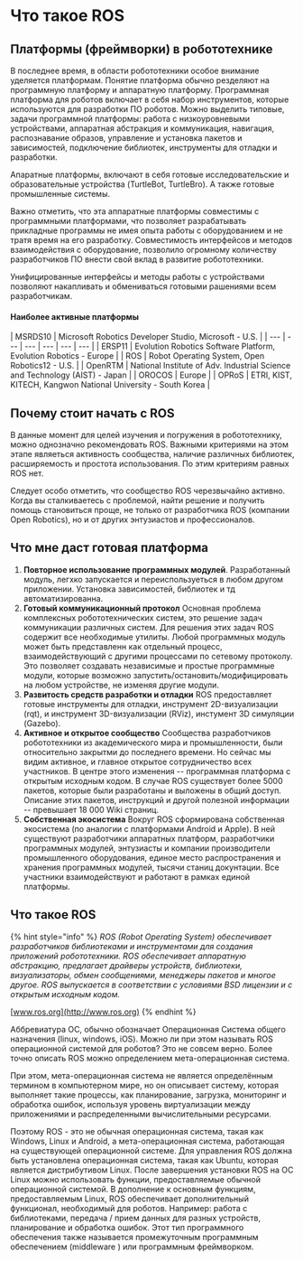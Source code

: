 # Что такое ROS

## Платформы \(фреймворки\) в робототехнике

В последнее время, в области робототехники особое внимание уделяется платформам. Понятие платформа обычно резделяют на программную платформу и аппаратную платформу. Программная платформа для роботов включает в себя набор инструментов, которые используются для разработки ПО роботов. Можно выделить типовые, задачи программной платформы: работа с низкоуровневыми устройствами, аппаратная абстракция и коммуникация, навигация, распознавание образов, управление и установка пакетов и зависимостей, подключение библиотек, инструменты для отладки и разработки.

Апаратные платформы, включают в себя готовые исследовательские и образовательные устройства \(TurtleBot, TurtleBro\). А также готовые промышленные системы.

Важно отметить, что эта аппаратные платформы совместимы с программными платформами, что позволяет разрабатывать прикладные программы не имея опыта работы с оборудованием и не тратя время на его разработку. Совместимость интерфейсов и методов взаимодействия с оборудование, позволило огромному количеству разработчиков ПО внести свой вклад в развитие робототехники.

Унифицированные интерфейсы и методы работы с устройствами позволяют накапливать и обмениваться готовыми рашениями всем разработчикам.

#### Наиболее активные платформы

| MSRDS10 | Microsoft Robotics Developer Studio, Microsoft - U.S. |
| --- | --- | --- | --- | --- | --- |
| ERSP11 | Evolution Robotics Software Platform, Evolution Robotics - Europe |
| ROS | Robot Operating System, Open Robotics12 - U.S. |
| OpenRTM | National Institute of Adv. Industrial Science and Technology \(AIST\) - Japan |
| OROCOS | Europe |
| OPRoS | ETRI, KIST, KITECH, Kangwon National University - South Korea |

## Почему стоит начать с ROS

В данные момент для целей изучения и погружения в робототехнику, можно однозначно рекомендовать ROS. Важными критериями на этом этапе являеться активность сообщества, наличие различных библиотек, расширяемость и простота использования. По этим критериям равных ROS нет.

Следует особо отметить, что сообщество ROS черезвычайно активно. Когда вы сталкиваетесь с проблемой, найти решение и получить помощь становиться проще, не только от разработчика ROS \(компании Open Robotics\), но и от других энтузиастов и профессионалов.

## Что мне даст готовая платформа

1. **Повторное использование программных модулей**.  Разработанный модуль, легхко запускается и переиспользуеться в любом другом приложении. Установка зависимостей, библиотек и тд автоматизированна.
2. **Готовый коммуникационный протокол**  Основная проблема комплексных робототехнических систем, это решение задач коммуникации различных систем. Для решения этих задач ROS содержит все необходимые утилиты. Любой программных модуль может быть представленн как отдельный процесс, взаимодействующий с другими процессами по сетевому протоколу. Это позволяет создавать независимые и простые программные модули, которые возможно запустить/остановить/модифицировать на любом устройстве, не изменяя другие модули.
3. **Развитость средств разработки и отладки**  ROS предоставляет готовые инструменты для отладки, инструмент 2D-визуализации \(rqt\), и инструмент 3D-визуализации \(RViz\), инстумент 3D симуляции \(Gazebo\).  
4. **Активное и открытое сообщество** Сообщества разработчиков робототехники из академического мира и промышленности, были относительно закрытми до последнего времени. Но сейчас мы видим активное, и главное открытое сотрудничество всех участников. В центре этого изменения -- программная платформа с открытым исходным кодом. В случае ROS существует более 5000 пакетов, которые были разработаны и выложены в общий доступ. Описание этих пакетов, инструкций и другой полезной информации -- превышает 18 000 Wiki страниц.  
5. **Собственная экосистема** Вокруг ROS сформирована собственная экосистема \(по аналогии с платформами Android и Apple\). В ней существуют разработчики аппаратных платформ, разработчики программных модулей, энтузиасты и компании производители промышленного оборудования, единое место распространения и хранения программных модулей, тысячи станиц докунтации. Все участники взаимодействуют и работают в рамках единой платформы.

## Что такое ROS

{% hint style="info" %}
_ROS \(Robot Operating System\) обеспечивает разработчиков библиотеками и инструментами для создания приложений робототехники. ROS обеспечивает аппаратную абстракцию, предлагает драйверы устройств, библиотеки, визуализаторы, обмен сообщениями, менеджеры пакетов и многое другое. ROS выпускается в соответствии с условиями BSD лицензии и с открытым исходным кодом._

[www.ros.org](http://www.ros.org)
{% endhint %}

Аббревиатура ОС, обычно обозначает Операционная Система общего назначения \(linux, windows, iOS\). Можно ли при этом называть ROS операционной системой для роботов? Это не совсем верно.  Более точно описать ROS можно определением мета-операционная система.

При этом, мета-операционная система не является определённым термином в компьютерном мире, но он описывает систему, которая выполняет такие процессы, как планирование, загрузка, мониторинг и обработка ошибок, используя уровень виртуализации между приложениями и распределенными вычислительными ресурсами.

Поэтому ROS - это не обычная операционная система, такая как Windows, Linux и Android, а мета-операционная система, работающая на существующей операционной системе. Для управления ROS должна быть установлена операционная система, такая как Ubuntu, которая является дистрибутивом Linux. После завершения установки ROS на OC Linux можно использовать функции, предоставляемые обычной операционной системой. В дополнение к основным функциям, предоставляемым Linux, ROS обеспечивает дополнительный функционал, необходимый для роботов. Например: работа с библиотеками, передача / прием данных для разных устройств, планирование и обработка ошибок. Этот тип программного обеспечения также называется промежуточным программным обеспечением \(middleware \) или программным фреймворком.

